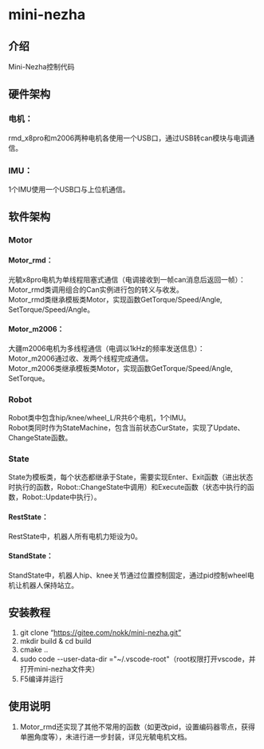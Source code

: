 # mini-nezha

## 介绍
Mini-Nezha控制代码

## 硬件架构
### 电机：
rmd_x8pro和m2006两种电机各使用一个USB口，通过USB转can模块与电调通信。
### IMU：
1个IMU使用一个USB口与上位机通信。

## 软件架构
### Motor
#### Motor_rmd：
光毓x8pro电机为单线程阻塞式通信（电调接收到一帧can消息后返回一帧）：  
Motor_rmd类调用组合的Can实例进行包的转义与收发。  
Motor_rmd类继承模板类Motor，实现函数GetTorque/Speed/Angle, SetTorque/Speed/Angle。
#### Motor_m2006：
大疆m2006电机为多线程通信（电调以1kHz的频率发送信息）：  
Motor_m2006通过收、发两个线程完成通信。  
Motor_m2006类继承模板类Motor，实现函数GetTorque/Speed/Angle, SetTorque。
### Robot
Robot类中包含hip/knee/wheel_L/R共6个电机，1个IMU。  
Robot类同时作为StateMachine，包含当前状态CurState，实现了Update、ChangeState函数。
### State
State为模板类，每个状态都继承于State，需要实现Enter、Exit函数（进出状态时执行的函数，Robot::ChangeState中调用）和Execute函数（状态中执行的函数，Robot::Update中执行）。
#### RestState：
RestState中，机器人所有电机力矩设为0。
#### StandState：
StandState中，机器人hip、knee关节通过位置控制固定，通过pid控制wheel电机让机器人保持站立。

## 安装教程
1.  git clone “https://gitee.com/nokk/mini-nezha.git”
2.  mkdir build & cd build
3.  cmake ..
4.  sudo code --user-data-dir ="~/.vscode-root"（root权限打开vscode，并打开mini-nezha文件夹）
5.  F5编译并运行

## 使用说明
1.  Motor_rmd还实现了其他不常用的函数（如更改pid，设置编码器零点，获得单圈角度等），未进行进一步封装，详见光毓电机文档。
